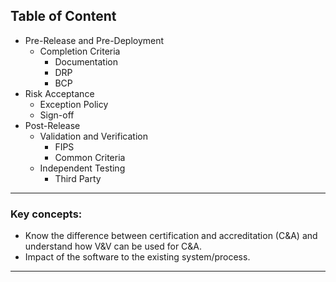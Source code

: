 ## Table of Content

- Pre-Release and Pre-Deployment
	- Completion Criteria
		- Documentation
		- DRP
		- BCP
- Risk Acceptance
	- Exception Policy
	- Sign-off
- Post-Release
	- Validation and Verification
		- FIPS
		- Common Criteria
	- Independent Testing
		- Third Party

---

### Key concepts:
-   Know the difference between certification and accreditation (C&A) and understand how V&V can be used for C&A.
- Impact of the software to the existing system/process.

---


<!--stackedit_data:
eyJoaXN0b3J5IjpbMTcyNTgwODE5OCw2NzU4MTI5NSwxNDA4OT
Q4MjE4XX0=
-->